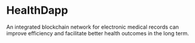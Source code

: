 # HealthDapp
An integrated blockchain network for electronic medical records can improve efficiency and facilitate better health outcomes in the long term.
